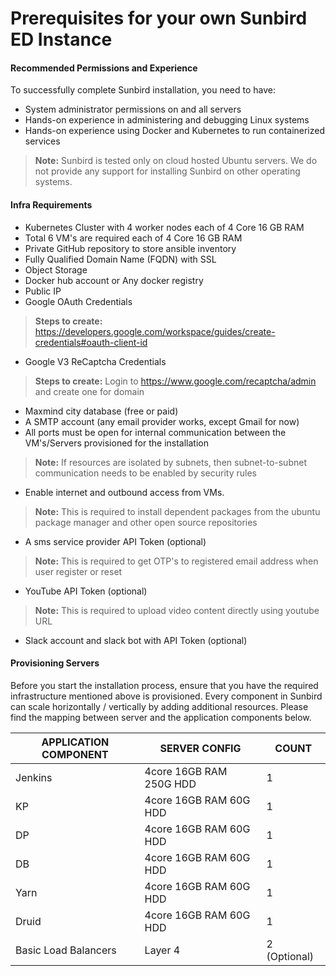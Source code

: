 # Prerequisites for your own Sunbird ED Instance

#### Recommended Permissions and Experience <a href="#recommended-permissions-and-experience" id="recommended-permissions-and-experience"></a>

To successfully complete Sunbird installation, you need to have:

* System administrator permissions on and all servers
* Hands-on experience in administering and debugging Linux systems
* Hands-on experience using Docker and Kubernetes to run containerized services

> **Note:** Sunbird is tested only on cloud hosted Ubuntu servers. We do not provide any support for installing Sunbird on other operating systems.

#### Infra Requirements <a href="#infra-requirements" id="infra-requirements"></a>

* Kubernetes Cluster with 4 worker nodes each of 4 Core 16 GB RAM
* Total 6 VM's are required each of 4 Core 16 GB RAM
* Private GitHub repository to store ansible inventory
* Fully Qualified Domain Name (FQDN) with SSL
* Object Storage
* Docker hub account or Any docker registry
* Public IP
* Google OAuth Credentials

> **Steps to create:** https://developers.google.com/workspace/guides/create-credentials#oauth-client-id

* Google V3 ReCaptcha Credentials

> **Steps to create:** Login to https://www.google.com/recaptcha/admin and create one for domain

* Maxmind city database (free or paid)
* A SMTP account (any email provider works, except Gmail for now)
* All ports must be open for internal communication between the VM's/Servers provisioned for the installation

> **Note:** If resources are isolated by subnets, then subnet-to-subnet communication needs to be enabled by security rules

* Enable internet and outbound access from VMs.&#x20;

> **Note:** This is required to install dependent packages from the ubuntu package manager and other open source repositories

* A sms service provider API Token (optional)

> **Note:** This is required to get OTP's to registered email address when user register or reset

* YouTube API Token (optional)

> **Note:** This is required to upload video content directly using youtube URL

* Slack account and slack bot with API Token (optional)

#### Provisioning Servers <a href="#provisioning-servers" id="provisioning-servers"></a>

Before you start the installation process, ensure that you have the required infrastructure mentioned above is provisioned. Every component in Sunbird can scale horizontally / vertically by adding additional resources. Please find the mapping between server and the application components below.

| APPLICATION COMPONENT | SERVER CONFIG           | COUNT        |
| --------------------- | ----------------------- | ------------ |
| Jenkins               | 4core 16GB RAM 250G HDD | 1            |
| KP                    | 4core 16GB RAM 60G HDD  | 1            |
| DP                    | 4core 16GB RAM 60G HDD  | 1            |
| DB                    | 4core 16GB RAM 60G HDD  | 1            |
| Yarn                  | 4core 16GB RAM 60G HDD  | 1            |
| Druid                 | 4core 16GB RAM 60G HDD  | 1            |
| Basic Load Balancers  | Layer 4                 | 2 (Optional) |
